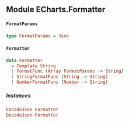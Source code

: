 ## Module ECharts.Formatter

#### `FormatParams`

``` purescript
type FormatParams = Json
```

#### `Formatter`

``` purescript
data Formatter
  = Template String
  | FormatFunc (Array FormatParams -> String)
  | StringFormatFunc (String -> String)
  | NumberFormatFunc (Number -> String)
```

##### Instances
``` purescript
EncodeJson Formatter
DecodeJson Formatter
```


